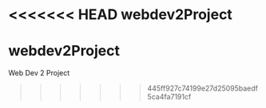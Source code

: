 <<<<<<< HEAD
webdev2Project
=======
# webdev2Project
Web Dev 2 Project
>>>>>>> 445ff927c74199e27d25095baedf5ca4fa7191cf
